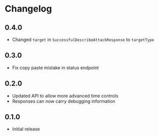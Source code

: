 # Changelog

## 0.4.0

- Changed `target` in `SuccessfulDescribeAttackResponse` to `targetType`

## 0.3.0

- Fix copy paste mistake in status endpoint

## 0.2.0

- Updated API to allow more advanced time controls
- Responses can now carry debugging information

## 0.1.0

- Initial release